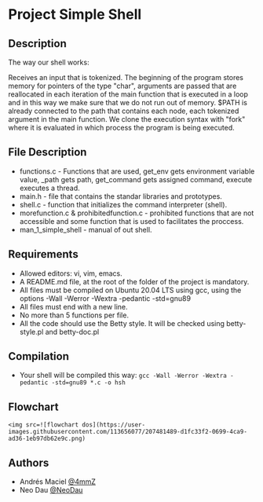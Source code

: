 # Project Simple Shell #

## Description ##

The way our shell works:

Receives an input that is tokenized. The beginning of the program stores memory for pointers of the type "char", arguments are passed that are reallocated in each iteration of the main function that is executed in a loop and in this way we make sure that we do not run out of memory.
$PATH is already connected to the path that contains each node, each tokenized argument in the main function.
We clone the execution syntax with "fork" where it is evaluated in which process the program is being executed.
## File Description ##

* functions.c - Functions that are used, get_env gets environment variable value, _path gets path, get_command gets assigned command, execute executes a thread.
* main.h - file that contains the standar libraries and prototypes.
* shell.c - function that initializes the command interpreter (shell).
* morefunction.c & prohibitedfunction.c - prohibited functions that are not accessible and some function that is used to facilitates the proccess.
* man_1_simple_shell - manual of out shell.

## Requirements ##

* Allowed editors: vi, vim, emacs.
* A README.md file, at the root of the folder of the project is mandatory.
* All files must be compiled on Ubuntu 20.04 LTS using gcc, using the options -Wall -Werror -Wextra -pedantic -std=gnu89
* All files must end with a new line.
* No more than 5 functions per file.
* All the code should use the Betty style. It will be checked using betty-style.pl and betty-doc.pl

## Compilation ##
* Your shell will be compiled this way:
	`gcc -Wall -Werror -Wextra -pedantic -std=gnu89 *.c -o hsh`

## Flowchart ##
	<img src=![flowchart dos](https://user-images.githubusercontent.com/113656077/207481489-d1fc33f2-0699-4ca9-ad36-1eb97db62e9c.png)

## Authors

* Andrés Maciel
[@4mmZ](https://github.com/4mmZ)
* Neo Dau
[@NeoDau](https://github.com/NeoDau)
